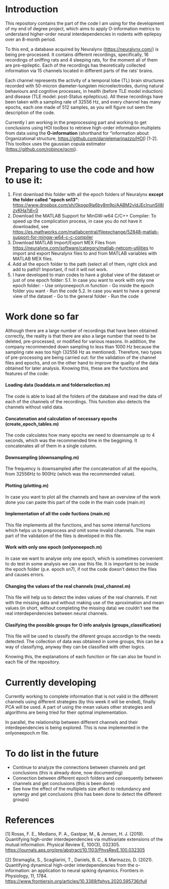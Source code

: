 # Introduction

This repository contains the part of the code I am using for the development of my end of degree project, which aims to apply O-information metrics to understand higher-order neural interdependencies in rodents with epilepsy over an 8-month period. 

To this end, a database acquired by Neuralynx (https://neuralynx.com/) is being pre-processed. It contains different recordings, specifically, 16 recordings of sniffing rats and 4 sleeping rats, for the moment all of them are pre-epileptic. Each of the recordings has theoretically collected information via 15 channels located in different parts of the rats' brains.

Each channel represents the activity of a temporal lobe (TL) brain structures recorded with 50-micron diameter-tungsten microelectrodes, during natural behaviours and cognitive processes, in health (before TLE model induction) and disease (TLE model: post-Status epilepticus). All these recordings have been taken with a sampling rate of 32556 Hz, and every channel has many epochs, each one made of 512 samples, as you will figure out seen the description of the code. 

Currently I am working in the preprocessing part and working to get conclusions using HOI toolbox to retrieve high-order information multiplets from data using the **O-information** (shorthand for “information about Organizational structure, https://github.com/danielemarinazzo/HOI) [1-2]. This toolbox uses the gaussian copula estimator (https://github.com/robince/gcmi).

# Preparing to use the code and how to use it:

1. First download this folder with all the epoch folders of Neuralynx **except the folder called "epoch sn13"**: https://www.dropbox.com/sh/0kpgp9la6by8m9p/AABM2vldJEclnunSIl8IzvKHa?dl=0
2. Download the MATLAB Support for MinGW-w64 C/C++ Compiler: To speed up the complication process, in case you do not have it downloaded, see https://es.mathworks.com/matlabcentral/fileexchange/52848-matlab-support-for-mingw-w64-c-c-compiler
3. Download MATLAB Import/Export MEX Files from https://neuralynx.com/software/category/matlab-netcom-utilities to import and export Neuralynx files to and from MATLAB variables with MATLAB MEX files.
4. Add all the epoch folder to the path (select all of them, right click and add to path)!! Important, if not it will not work.
5. I have developed to main codes to have a global view of the dataset or just of one epoch folder:
      5.1. In case you want to work with only one epoch folder:
           - Use onlyoneepoch.m function
           - Go inside the epoch folder you want
           - Run the code
      5.2. In case you want to have a general view of the dataset
           - Go to the general folder
           - Run the code 

# Work done so far

Although there are a large number of recordings that have been obtained correctly, the reality is that there are also a large number that need to be deleted, pre-processed, or modified for various reasons. In addition, the company recommended down sampling to less than 1000 Hz because the sampling rate was too high (32556 Hz as mentioned). Therefore, two types of pre-processing are being carried out: for the validation of the channel files and epochs, and on the other hand to improve the quality of the data obtained for later analysis. Knowing this, these are the functions and features of the code:

#### Loading data (loaddata.m and folderselection.m)
The code is able to load all the folders of the database and read the data of each of the channels of the recordings. This function also detects the channels without valid data. 

#### Concatenation and calculation of necessary epochs (create_epoch_tables.m)
The code calculates how many epochs we need to downsample up to 4 seconds, which was the recommended time in the beggining. It concatenates all of them in a single column. 

#### Downsampling (downsampling.m)
The frequency is downsampled after the concatenation of all the epochs, from 32556Hz to 900Hz (which was the recommended value). 

#### Plotting (plotting.m)
In case you want to plot all the channels and have an overview of the work done you can paste this part of the code in the main code (main.m)

#### Implementation of all the code fuctions (main.m)
This file implements all the functions, and has some internal functions which helps us to preprocess and omit some invalid channels. The main part of the validation of the files is developed in this file.

#### Work with only one epoch (onlyoneepoch.m)
In case we want to analyse only one epoch,  which is sometimes convenient to do test in some analysis we can use this file. It is important to be inside the epoch folder (p.e. epoch sn7), if not the code doesn't detect the files and causes errors. 

#### Changing the values of the real channels (real_channel.m)
This file will help us to detect the index values of the real channels. If not with the missing data and without making use of the aproximation and mean values (in short, without completing the missing data) we couldn't see the real interdependencies between neural channels.

#### Clasifying the possible groups for O info analysis (groups_classification)
This file will be used to classify the diferent groups accordign to the needs detected. The collection of data was obtained in some groups, this can be a way of classifying, anyway they can be classified with other logics.

Knowing this, the explanations of each function or file can also be found in each file of the repository.

# Currently developing

Currently working to complete information that is not valid in the different channels using different strategies (by this week it will be ended), finally PCA will be used. A part of using the mean values other strategies and algorithms are being tried for their optimal implementation.

In parallel, the relationship between different channels and their interdependencies is being explored. This is now implemented in the onlyoneepoch.m file.

# To do list in the future

- Continue to analyze the connections between channels and get conclusions (this is already done, now documenting)
- Connection between different epoch folders and consequently between channels and get conclusions (this is been done)
- See how the effect of the multiplets size affect to redundancy and synergy and get conclusions (this has been done to detect the different groups)

# References 

[1]  Rosas, F. E., Mediano, P. A., Gastpar, M., & Jensen, H. J. (2019). Quantifying high-order interdependencies via multivariate extensions of the mutual information. Physical Review E, 100(3), 032305. https://journals.aps.org/pre/abstract/10.1103/PhysRevE.100.032305

[2]  Stramaglia, S., Scagliarini, T., Daniels, B. C., & Marinazzo, D. (2021). Quantifying dynamical high-order interdependencies from the o-information: an application to neural spiking dynamics. Frontiers in Physiology, 11, 1784. https://www.frontiersin.org/articles/10.3389/fphys.2020.595736/full
